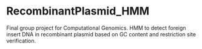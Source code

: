 # RecombinantPlasmid_HMM
Final group project for Computational Genomics. HMM to detect foreign insert DNA in recombinant plasmid based on GC content and restriction site verification.
